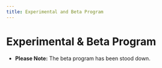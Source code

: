 ```yaml
---
title: Experimental and Beta Program
---
```


# <i class="fas fa-baby"></i> Experimental & Beta Program

<div class="border shadow shadow-sm border-danger bg-danger bg-opacity-10 rounded-3 p-2 mb-4 text-opacity-75">
  <ul class="fa-ul mb-0 me-3">
  <li><span class="fa-li"><i class="fas fa-exclamation-triangle text-danger"></i></span>
    <b class="text-danger">Please Note:</b> The beta program has been stood down.</li>
  </ul>
</div>
